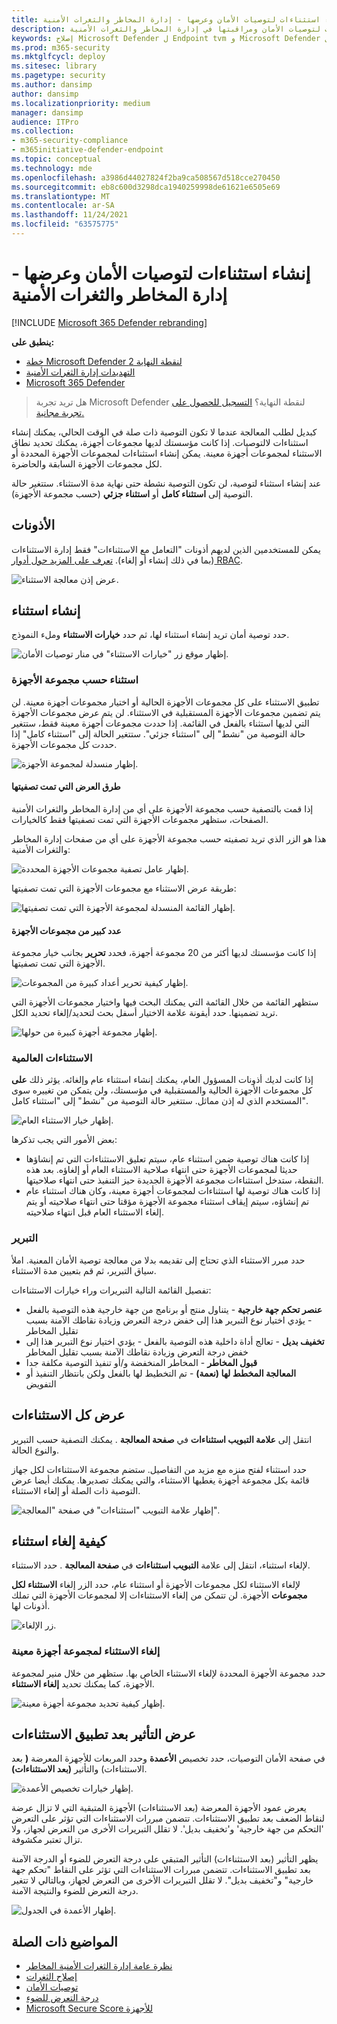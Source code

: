```yaml
---
title: إنشاء استثناءات لتوصيات الأمان وعرضها - إدارة المخاطر والثغرات الأمنية
description: إنشاء استثناءات لتوصيات الأمان ومراقبتها في إدارة المخاطر والثغرات الأمنية.
keywords: إصلاح Microsoft Defender ل Endpoint tvm و Microsoft Defender ل Endpoint tvm و إدارة المخاطر والثغرات الأمنية و threat & إدارة الثغرات الأمنية و threat & إدارة الثغرات الأمنية و tvm remediation intune و sccm الخاص ب إصلاح tvm
ms.prod: m365-security
ms.mktglfcycl: deploy
ms.sitesec: library
ms.pagetype: security
ms.author: dansimp
author: dansimp
ms.localizationpriority: medium
manager: dansimp
audience: ITPro
ms.collection:
- m365-security-compliance
- m365initiative-defender-endpoint
ms.topic: conceptual
ms.technology: mde
ms.openlocfilehash: a3986d44027824f2ba9ca508567d518cce270450
ms.sourcegitcommit: eb8c600d3298dca1940259998de61621e6505e69
ms.translationtype: MT
ms.contentlocale: ar-SA
ms.lasthandoff: 11/24/2021
ms.locfileid: "63575775"
---
```

# <a name="create-and-view-exceptions-for-security-recommendations---threat-and-vulnerability-management"></a>إنشاء استثناءات لتوصيات الأمان وعرضها - إدارة المخاطر والثغرات الأمنية

[!INCLUDE [Microsoft 365 Defender rebranding](../../includes/microsoft-defender.md)]

**ينطبق على:**

- [خطة Microsoft Defender لنقطة النهاية 2](https://go.microsoft.com/fwlink/?linkid=2154037)
- [التهديدات إدارة الثغرات الأمنية](next-gen-threat-and-vuln-mgt.md)
- [Microsoft 365 Defender](https://go.microsoft.com/fwlink/?linkid=2118804)

> هل تريد تجربة Microsoft Defender لنقطة النهاية؟ [التسجيل للحصول على تجربة مجانية.](https://signup.microsoft.com/create-account/signup?products=7f379fee-c4f9-4278-b0a1-e4c8c2fcdf7e&ru=https://aka.ms/MDEp2OpenTrial?ocid=docs-wdatp-portaloverview-abovefoldlink)

كبديل لطلب المعالجة عندما لا تكون التوصية ذات صلة في الوقت الحالي، يمكنك إنشاء استثناءات لالتوصيات. إذا كانت مؤسستك لديها مجموعات أجهزة، يمكنك تحديد نطاق الاستثناء لمجموعات أجهزة معينة. يمكن إنشاء استثناءات لمجموعات الأجهزة المحددة أو لكل مجموعات الأجهزة السابقة والحاضرة.

عند إنشاء استثناء لتوصية، لن تكون التوصية نشطة حتى نهاية مدة الاستثناء. ستتغير حالة التوصية إلى **استثناء كامل** أو **استثناء جزئي** (حسب مجموعة الأجهزة).

## <a name="permissions"></a>الأذونات

يمكن للمستخدمين الذين لديهم أذونات "التعامل مع الاستثناءات" فقط إدارة الاستثناءات (بما في ذلك إنشاء أو إلغاء). [تعرف على المزيد حول أدوار RBAC](user-roles.md).

![عرض إذن معالجة الاستثناء.](images/tvm-exception-permissions.png)

## <a name="create-an-exception"></a>إنشاء استثناء

حدد توصية أمان تريد إنشاء استثناء لها، ثم حدد **خيارات الاستثناء** وملء النموذج.

![إظهار موقع زر "خيارات الاستثناء" في منار توصيات الأمان.](images/tvm-exception-options.png)

### <a name="exception-by-device-group"></a>استثناء حسب مجموعة الأجهزة

تطبيق الاستثناء على كل مجموعات الأجهزة الحالية أو اختيار مجموعات أجهزة معينة. لن يتم تضمين مجموعات الأجهزة المستقبلية في الاستثناء. لن يتم عرض مجموعات الأجهزة التي لديها استثناء بالفعل في القائمة. إذا حددت مجموعات أجهزة معينة فقط، ستتغير حالة التوصية من "نشط" إلى "استثناء جزئي". ستتغير الحالة إلى "استثناء كامل" إذا حددت كل مجموعات الأجهزة.

![إظهار منسدلة لمجموعة الأجهزة.](images/tvm-exception-device-group-500.png)

#### <a name="filtered-views"></a>طرق العرض التي تمت تصفيتها

إذا قمت بالتصفية حسب مجموعة الأجهزة على أي من إدارة المخاطر والثغرات الأمنية الصفحات، ستظهر مجموعات الأجهزة التي تمت تصفيتها فقط كالخيارات.

هذا هو الزر الذي تريد تصفيته حسب مجموعة الأجهزة على أي من صفحات إدارة المخاطر والثغرات الأمنية:

![إظهار عامل تصفية مجموعات الأجهزة المحددة.](images/tvm-selected-device-groups.png)

طريقة عرض الاستثناء مع مجموعات الأجهزة التي تمت تصفيتها:

![إظهار القائمة المنسدلة لمجموعة الأجهزة التي تمت تصفيتها.](images/tvm-exception-device-filter500.png)

#### <a name="large-number-of-device-groups"></a>عدد كبير من مجموعات الأجهزة

إذا كانت مؤسستك لديها أكثر من 20 مجموعة أجهزة، فحدد **تحرير** بجانب خيار مجموعة الأجهزة التي تمت تصفيتها.

![إظهار كيفية تحرير أعداد كبيرة من المجموعات.](images/tvm-exception-edit-groups.png)

ستظهر القائمة من خلال القائمة التي يمكنك البحث فيها واختيار مجموعات الأجهزة التي تريد تضمينها. حدد أيقونة علامة الاختيار أسفل بحث لتحديد/إلغاء تحديد الكل.

![إظهار مجموعة أجهزة كبيرة من حولها.](images/tvm-exception-device-group-flyout-400.png)

### <a name="global-exceptions"></a>الاستثناءات العالمية

إذا كانت لديك أذونات المسؤول العام، يمكنك إنشاء استثناء عام وإلغائه. يؤثر ذلك **على** كل مجموعات الأجهزة الحالية والمستقبلية في مؤسستك، ولن يتمكن من تغييره سوى المستخدم الذي له إذن مماثل. ستتغير حالة التوصية من "نشط" إلى "استثناء كامل".

![إظهار خيار الاستثناء العام.](images/tvm-exception-global.png)

بعض الأمور التي يجب تذكرها:

- إذا كانت هناك توصية ضمن استثناء عام، سيتم تعليق الاستثناءات التي تم إنشاؤها حديثا لمجموعات الأجهزة حتى انتهاء صلاحية الاستثناء العام أو إلغاؤه. بعد هذه النقطة، ستدخل استثناءات مجموعة الأجهزة الجديدة حيز التنفيذ حتى انتهاء صلاحيتها.
- إذا كانت هناك توصية لها استثناءات لمجموعات أجهزة معينة، وكان هناك استثناء عام تم إنشاؤه، سيتم إيقاف استثناء مجموعة الأجهزة مؤقتا حتى انتهاء صلاحيته أو يتم إلغاء الاستثناء العام قبل انتهاء صلاحيته.

### <a name="justification"></a>التبرير

حدد مبرر الاستثناء الذي تحتاج إلى تقديمه بدلا من معالجة توصية الأمان المعنية. املأ سياق التبرير، ثم قم بتعيين مدة الاستثناء.

تفصيل القائمة التالية التبريرات وراء خيارات الاستثناءات:

- **عنصر تحكم جهة خارجية** - يتناول منتج أو برنامج من جهة خارجية هذه التوصية بالفعل - يؤدي اختيار نوع التبرير هذا إلى خفض درجة التعرض وزيادة نقاطك الآمنة بسبب تقليل المخاطر
- **تخفيف بديل** - تعالج أداة داخلية هذه التوصية بالفعل - يؤدي اختيار نوع التبرير هذا إلى خفض درجة التعرض وزيادة نقاطك الآمنة بسبب تقليل المخاطر
- **قبول المخاطر** - المخاطر المنخفضة و/أو تنفيذ التوصية مكلفة جدا
- **المعالجة المخطط لها (نعمة)** - تم التخطيط لها بالفعل ولكن بانتظار التنفيذ أو التفويض

## <a name="view-all-exceptions"></a>عرض كل الاستثناءات

انتقل إلى **علامة التبويب استثناءات** في **صفحة المعالجة** . يمكنك التصفية حسب التبرير والنوع الحالة.

 حدد استثناء لفتح منزه مع مزيد من التفاصيل. ستضم مجموعة الاستثناءات لكل جهاز قائمة بكل مجموعة أجهزة يغطيها الاستثناء، والتي يمكنك تصديرها. يمكنك أيضا عرض التوصية ذات الصلة أو إلغاء الاستثناء.

![إظهار علامة التبويب "استثناءات" في صفحة "المعالجة".](images/tvm-exception-view.png)

## <a name="how-to-cancel-an-exception"></a>كيفية إلغاء استثناء

لإلغاء استثناء، انتقل إلى علامة **التبويب استثناءات** في **صفحة المعالجة** . حدد الاستثناء.

لإلغاء الاستثناء لكل مجموعات الأجهزة أو استثناء عام، حدد الزر إلغاء **الاستثناء لكل مجموعات** الأجهزة. لن تتمكن من إلغاء الاستثناءات إلا لمجموعات الأجهزة التي تملك أذونات لها.

![زر الإلغاء.](images/tvm-exception-cancel.png)

### <a name="cancel-the-exception-for-a-specific-device-group"></a>إلغاء الاستثناء لمجموعة أجهزة معينة

حدد مجموعة الأجهزة المحددة لإلغاء الاستثناء الخاص بها. ستظهر من خلال منير لمجموعة الأجهزة، كما يمكنك تحديد **إلغاء الاستثناء**.

![إظهار كيفية تحديد مجموعة أجهزة معينة.](images/tvm-exception-device-group-hover.png)

## <a name="view-impact-after-exceptions-are-applied"></a>عرض التأثير بعد تطبيق الاستثناءات

في صفحة الأمان التوصيات، حدد تخصيص **الأعمدة** وحدد المربعات للأجهزة المعرضة **(** بعد الاستثناءات) والتأثير **(بعد الاستثناءات)**.

![إظهار خيارات تخصيص الأعمدة.](images/tvm-after-exceptions.png)

يعرض عمود الأجهزة المعرضة (بعد الاستثناءات) الأجهزة المتبقية التي لا تزال عرضة لنقاط الضعف بعد تطبيق الاستثناءات. تتضمن مبررات الاستثناءات التي تؤثر على التعرض 'التحكم من جهة خارجية' و'تخفيف بديل'. لا تقلل التبريرات الأخرى من التعرض لجهاز، ولا تزال تعتبر مكشوفة.

يظهر التأثير (بعد الاستثناءات) التأثير المتبقي على درجة التعرض للضوء أو الدرجة الآمنة بعد تطبيق الاستثناءات. تتضمن مبررات الاستثناءات التي تؤثر على النقاط "تحكم جهة خارجية" و"تخفيف بديل". لا تقلل التبريرات الأخرى من التعرض لجهاز، وبالتالي لا تتغير درجة التعرض للضوء والنتيجة الآمنة.

![إظهار الأعمدة في الجدول.](images/tvm-after-exceptions-table.png)

## <a name="related-topics"></a>المواضيع ذات الصلة

- [نظرة عامة إدارة الثغرات الأمنية المخاطر](next-gen-threat-and-vuln-mgt.md)
- [إصلاح الثغرات](tvm-remediation.md)
- [توصيات الأمان](tvm-security-recommendation.md)
- [درجة التعرض للضوء](tvm-exposure-score.md)
- [Microsoft Secure Score للأجهزة](tvm-microsoft-secure-score-devices.md)
